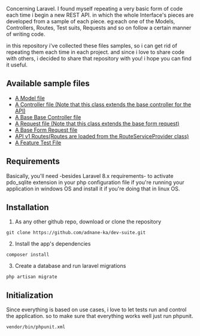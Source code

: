 Concerning Laravel. I found myself repeating a very basic form of code each time i begin a new REST API. in which the whole Interface's pieces are developed from a sample of each piece. eg:each one of the Models, Controllers, Routes, Test suits, Requests and so on follow a certain manner of writing code.

in this repository i've collected these files samples, so i can get rid of repeating them each time in each project. and since i love to share code with others, i decided to share that repository with you! i hope you can find it useful.  


## Available sample files 
- [A Model file](app/Models/Sample.php)
- [A Controller file (Note that this class extends the base controller for the API)](app/Http/Controllers/Api/SampleController.php)
- [A Base Base Controller file](app/Http/Controllers/ApiController.php)
- [A Request file (Note that this class extends the base form request)](app/Http/Requests/SampleRequest.php)
- [A Base Form Request file](app/Http/Requests/CustomFormRequest.php)
- [API v1 Routes(Routes are loaded from the RouteServiceProvider class)](routes/api/v1.php)
- [A Feature Test File](tests/Feature/SampleTest.php) 

## Requirements
Basically, you'll need -besides Laravel 8.x requirements- to activate pdo_sqlite extension in your php configuration file if you're running your application in windows OS and install it if you're doing that in linux OS. 

## Installation 
1. As any other github repo, download or clone the repository 

```
git clone https://github.com/adnane-ka/dev-suite.git
```
2. Install the app's dependencies

```
composer install
```

3. Create a database and run laravel migrations 

```
php artisan migrate
```

## Initialization
Since everything is based on use cases, i love to let tests run and control the application. so to make sure that everything works well just run phpunit.

```
vendor/bin/phpunit.xml
```

